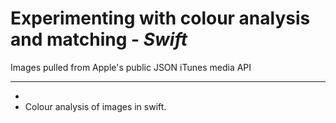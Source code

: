 Experimenting with colour analysis and matching - *Swift*
=============================================================

Images pulled from Apple's public JSON iTunes media API
______________________

- 
- Colour analysis of images in swift.